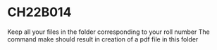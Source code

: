 # CH22B014
Keep all your files in the folder corresponding to your roll number
The command make should result in creation of a pdf file in this folder

